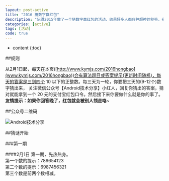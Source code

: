 ```yaml
---
layout: post-active
title: "2016 猜数字赢红包"
description: "记得2015年做了一个猜数字赢红包的活动，结果好多人都各种超神的秒答，有一次还找出了题目的一个 BUG 。就是每三天一轮，根据每天的提示猜出数字是什么，然后最快的三个人就有现金红包拿，然后一下子好多人都参与进来了。这么好的一个活动，今年当然要继续。    "
categories: [active]
tags: [活动]
code: true
---
```

* content
{:toc}

##规则

 从2月1日起，每天在本页([http://www.kymjs.com/2016hongbao](www.kymjs.com/2016hongbao))会有算法题目或答案提示(更新时间随机)，每天的答案是三到四个 10 以下的正整数。每三天为一轮，你要把三天的(9-12个)数字猜出来，
关注微信公众号【Android技术分享】小红人，回复你猜出的答案，猜对就能拿到一个 20 元的支付宝红包口令。然后接下来你要做什么就是你的事了。    
**友情提示：如果你回答晚了，红包就会被别人领走咯~**

##公众号二维码  

![Android技术分享](http://www.kymjs.com/images/qrcode.jpg)

##猜谜开始

###第一期

####2月1日
第一期，先热热身。  
第一个数的提示：789654123  
第二个数的提示：6987456321  
第三个数是前两个数相减。  
